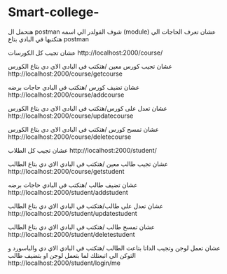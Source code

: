 # Smart-college-


هتحمل ال 
postman
شوف الفولدر الي اسمه
(module)
عشان تعرف الحاجات الي هتكتبها في البادي بتاع 
postman

عشان تجيب كل الكورسات
http://localhost:2000/course/

عشان تجيب كورس معين /هتكتب في البادي الاي دي بتاع الكورس
http://localhost:2000/course/getcourse

عشان تضيف كورس /هتكتب في البادي حاجات برضه
http://localhost:2000/course/addcourse

عشان تعدل على كورس/هتكتب في البادي الاي دي بتاع الكورس
http://localhost:2000/course/updatecourse

عشان تمسح كورس /هتكتب في البادي الاي دي بتاع الكورس
http://localhost:2000/course/deletecourse




عشان تجيب كل الطلاب
http://localhost:2000/student/

عشان تجيب طالب معين /هتكتب في البادي الاي دي بتاع الطالب
http://localhost:2000/course/getstudent

عشان تضيف طالب /هتكتب في البادي حاجات برضه
http://localhost:2000/student/addstudent

عشان تعدل على طالب/هتكتب في البادي الاي دي بتاع الطالب
http://localhost:2000/student/updatestudent

عشان تمسح طالب /هتكتب في البادي الاي دي بتاع الطالب
http://localhost:2000/student/deletestudent


عشان تعمل لوجن وتجيب الداتا بتاعت الطالب  /هتكتب في البادي الاي دي والباسورد و التوكن الي اتبعتلك لما بتعمل لوجن او بتضيف طالب 
http://localhost:2000/student/login/me















